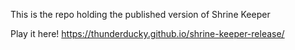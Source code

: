 This is the repo holding the published version of Shrine Keeper

Play it here!  https://thunderducky.github.io/shrine-keeper-release/
